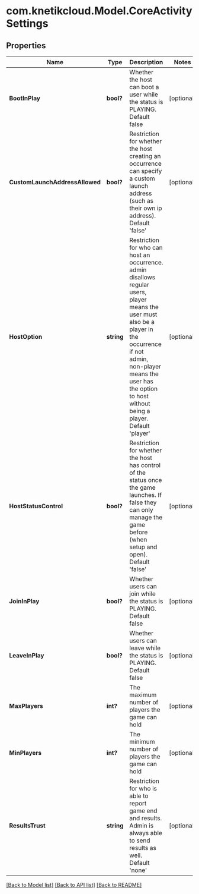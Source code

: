 # com.knetikcloud.Model.CoreActivitySettings
## Properties

Name | Type | Description | Notes
------------ | ------------- | ------------- | -------------
**BootInPlay** | **bool?** | Whether the host can boot a user while the status is PLAYING. Default false | [optional] 
**CustomLaunchAddressAllowed** | **bool?** | Restriction for whether the host creating an occurrence can specify a custom launch address (such as their own ip address). Default &#39;false&#39; | [optional] 
**HostOption** | **string** | Restriction for who can host an occurrence. admin disallows regular users, player means the user must also be a player in the occurrence if not admin, non-player means the user has the option to host without being a player. Default &#39;player&#39; | [optional] 
**HostStatusControl** | **bool?** | Restriction for whether the host has control of the status once the game launches. If false they can only manage the game before (when setup and open). Default &#39;false&#39; | [optional] 
**JoinInPlay** | **bool?** | Whether users can join while the status is PLAYING. Default false | [optional] 
**LeaveInPlay** | **bool?** | Whether users can leave while the status is PLAYING. Default false | [optional] 
**MaxPlayers** | **int?** | The maximum number of players the game can hold | [optional] 
**MinPlayers** | **int?** | The minimum number of players the game can hold | [optional] 
**ResultsTrust** | **string** | Restriction for who is able to report game end and results. Admin is always able to send results as well. Default &#39;none&#39; | [optional] 

[[Back to Model list]](../README.md#documentation-for-models) [[Back to API list]](../README.md#documentation-for-api-endpoints) [[Back to README]](../README.md)

